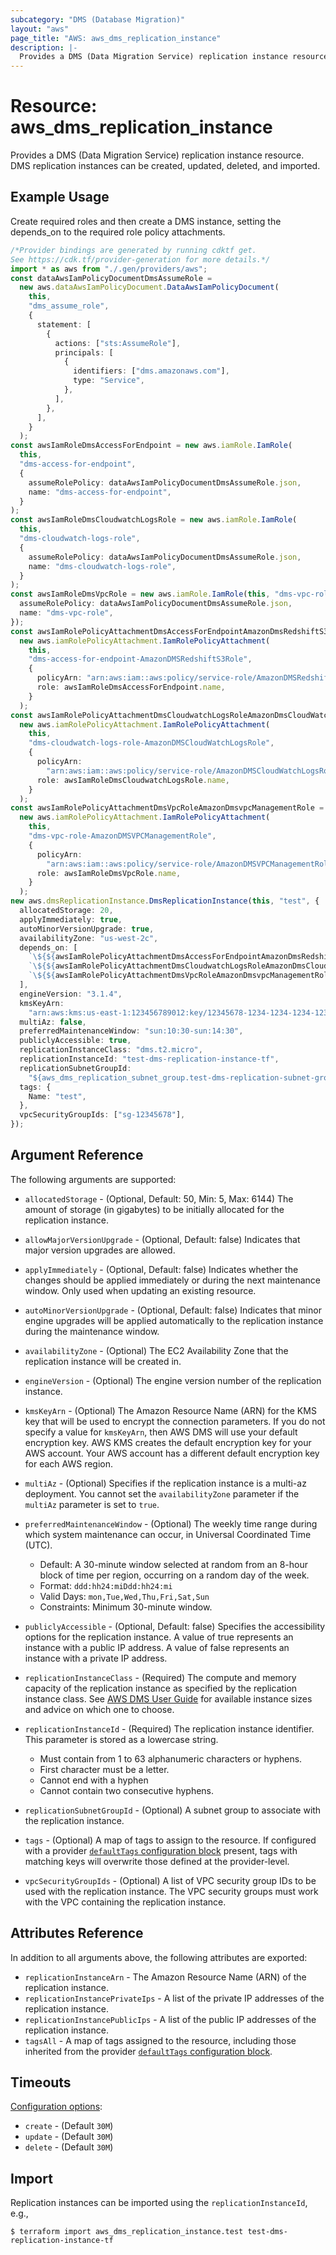 ```yaml
---
subcategory: "DMS (Database Migration)"
layout: "aws"
page_title: "AWS: aws_dms_replication_instance"
description: |-
  Provides a DMS (Data Migration Service) replication instance resource.
---
```


# Resource: aws\_dms\_replication\_instance

Provides a DMS (Data Migration Service) replication instance resource. DMS replication instances can be created, updated, deleted, and imported.

## Example Usage

Create required roles and then create a DMS instance, setting the depends\_on to the required role policy attachments.

```typescript
/*Provider bindings are generated by running cdktf get.
See https://cdk.tf/provider-generation for more details.*/
import * as aws from "./.gen/providers/aws";
const dataAwsIamPolicyDocumentDmsAssumeRole =
  new aws.dataAwsIamPolicyDocument.DataAwsIamPolicyDocument(
    this,
    "dms_assume_role",
    {
      statement: [
        {
          actions: ["sts:AssumeRole"],
          principals: [
            {
              identifiers: ["dms.amazonaws.com"],
              type: "Service",
            },
          ],
        },
      ],
    }
  );
const awsIamRoleDmsAccessForEndpoint = new aws.iamRole.IamRole(
  this,
  "dms-access-for-endpoint",
  {
    assumeRolePolicy: dataAwsIamPolicyDocumentDmsAssumeRole.json,
    name: "dms-access-for-endpoint",
  }
);
const awsIamRoleDmsCloudwatchLogsRole = new aws.iamRole.IamRole(
  this,
  "dms-cloudwatch-logs-role",
  {
    assumeRolePolicy: dataAwsIamPolicyDocumentDmsAssumeRole.json,
    name: "dms-cloudwatch-logs-role",
  }
);
const awsIamRoleDmsVpcRole = new aws.iamRole.IamRole(this, "dms-vpc-role", {
  assumeRolePolicy: dataAwsIamPolicyDocumentDmsAssumeRole.json,
  name: "dms-vpc-role",
});
const awsIamRolePolicyAttachmentDmsAccessForEndpointAmazonDmsRedshiftS3Role =
  new aws.iamRolePolicyAttachment.IamRolePolicyAttachment(
    this,
    "dms-access-for-endpoint-AmazonDMSRedshiftS3Role",
    {
      policyArn: "arn:aws:iam::aws:policy/service-role/AmazonDMSRedshiftS3Role",
      role: awsIamRoleDmsAccessForEndpoint.name,
    }
  );
const awsIamRolePolicyAttachmentDmsCloudwatchLogsRoleAmazonDmsCloudWatchLogsRole =
  new aws.iamRolePolicyAttachment.IamRolePolicyAttachment(
    this,
    "dms-cloudwatch-logs-role-AmazonDMSCloudWatchLogsRole",
    {
      policyArn:
        "arn:aws:iam::aws:policy/service-role/AmazonDMSCloudWatchLogsRole",
      role: awsIamRoleDmsCloudwatchLogsRole.name,
    }
  );
const awsIamRolePolicyAttachmentDmsVpcRoleAmazonDmsvpcManagementRole =
  new aws.iamRolePolicyAttachment.IamRolePolicyAttachment(
    this,
    "dms-vpc-role-AmazonDMSVPCManagementRole",
    {
      policyArn:
        "arn:aws:iam::aws:policy/service-role/AmazonDMSVPCManagementRole",
      role: awsIamRoleDmsVpcRole.name,
    }
  );
new aws.dmsReplicationInstance.DmsReplicationInstance(this, "test", {
  allocatedStorage: 20,
  applyImmediately: true,
  autoMinorVersionUpgrade: true,
  availabilityZone: "us-west-2c",
  depends_on: [
    `\${${awsIamRolePolicyAttachmentDmsAccessForEndpointAmazonDmsRedshiftS3Role.fqn}}`,
    `\${${awsIamRolePolicyAttachmentDmsCloudwatchLogsRoleAmazonDmsCloudWatchLogsRole.fqn}}`,
    `\${${awsIamRolePolicyAttachmentDmsVpcRoleAmazonDmsvpcManagementRole.fqn}}`,
  ],
  engineVersion: "3.1.4",
  kmsKeyArn:
    "arn:aws:kms:us-east-1:123456789012:key/12345678-1234-1234-1234-123456789012",
  multiAz: false,
  preferredMaintenanceWindow: "sun:10:30-sun:14:30",
  publiclyAccessible: true,
  replicationInstanceClass: "dms.t2.micro",
  replicationInstanceId: "test-dms-replication-instance-tf",
  replicationSubnetGroupId:
    "${aws_dms_replication_subnet_group.test-dms-replication-subnet-group-tf.id}",
  tags: {
    Name: "test",
  },
  vpcSecurityGroupIds: ["sg-12345678"],
});

```

## Argument Reference

The following arguments are supported:

*   `allocatedStorage` - (Optional, Default: 50, Min: 5, Max: 6144) The amount of storage (in gigabytes) to be initially allocated for the replication instance.

*   `allowMajorVersionUpgrade` - (Optional, Default: false) Indicates that major version upgrades are allowed.

*   `applyImmediately` - (Optional, Default: false) Indicates whether the changes should be applied immediately or during the next maintenance window. Only used when updating an existing resource.

*   `autoMinorVersionUpgrade` - (Optional, Default: false) Indicates that minor engine upgrades will be applied automatically to the replication instance during the maintenance window.

*   `availabilityZone` - (Optional) The EC2 Availability Zone that the replication instance will be created in.

*   `engineVersion` - (Optional) The engine version number of the replication instance.

*   `kmsKeyArn` - (Optional) The Amazon Resource Name (ARN) for the KMS key that will be used to encrypt the connection parameters. If you do not specify a value for `kmsKeyArn`, then AWS DMS will use your default encryption key. AWS KMS creates the default encryption key for your AWS account. Your AWS account has a different default encryption key for each AWS region.

*   `multiAz` - (Optional) Specifies if the replication instance is a multi-az deployment. You cannot set the `availabilityZone` parameter if the `multiAz` parameter is set to `true`.

*   `preferredMaintenanceWindow` - (Optional) The weekly time range during which system maintenance can occur, in Universal Coordinated Time (UTC).

    * Default: A 30-minute window selected at random from an 8-hour block of time per region, occurring on a random day of the week.
    * Format: `ddd:hh24:miDdd:hh24:mi`
    * Valid Days: `mon,Tue,Wed,Thu,Fri,Sat,Sun`
    * Constraints: Minimum 30-minute window.

*   `publiclyAccessible` - (Optional, Default: false) Specifies the accessibility options for the replication instance. A value of true represents an instance with a public IP address. A value of false represents an instance with a private IP address.

*   `replicationInstanceClass` - (Required) The compute and memory capacity of the replication instance as specified by the replication instance class. See [AWS DMS User Guide](https://docs.aws.amazon.com/dms/latest/userguide/CHAP_ReplicationInstance.Types.html) for available instance sizes and advice on which one to choose.

*   `replicationInstanceId` - (Required) The replication instance identifier. This parameter is stored as a lowercase string.

    * Must contain from 1 to 63 alphanumeric characters or hyphens.
    * First character must be a letter.
    * Cannot end with a hyphen
    * Cannot contain two consecutive hyphens.

*   `replicationSubnetGroupId` - (Optional) A subnet group to associate with the replication instance.

*   `tags` - (Optional) A map of tags to assign to the resource. If configured with a provider [`defaultTags` configuration block](https://registry.terraform.io/providers/hashicorp/aws/latest/docs#default_tags-configuration-block) present, tags with matching keys will overwrite those defined at the provider-level.

*   `vpcSecurityGroupIds` - (Optional) A list of VPC security group IDs to be used with the replication instance. The VPC security groups must work with the VPC containing the replication instance.

## Attributes Reference

In addition to all arguments above, the following attributes are exported:

* `replicationInstanceArn` - The Amazon Resource Name (ARN) of the replication instance.
* `replicationInstancePrivateIps` -  A list of the private IP addresses of the replication instance.
* `replicationInstancePublicIps` - A list of the public IP addresses of the replication instance.
* `tagsAll` - A map of tags assigned to the resource, including those inherited from the provider [`defaultTags` configuration block](https://registry.terraform.io/providers/hashicorp/aws/latest/docs#default_tags-configuration-block).

## Timeouts

[Configuration options](https://developer.hashicorp.com/terraform/language/resources/syntax#operation-timeouts):

* `create` - (Default `30M`)
* `update` - (Default `30M`)
* `delete` - (Default `30M`)

## Import

Replication instances can be imported using the `replicationInstanceId`, e.g.,

```console
$ terraform import aws_dms_replication_instance.test test-dms-replication-instance-tf
```
